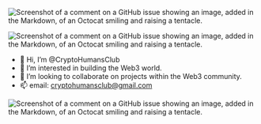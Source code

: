 ![Screenshot of a comment on a GitHub issue showing an image, added in the Markdown, of an Octocat smiling and raising a tentacle.](https://gateway.pinata.cloud/ipfs/QmanQ4QajrsQ1duqMAQpqN9QTvixYxCftyFnmtZEAcXXWf?_gl=1*1xtd6ii*rs_ga*MjA3NDMyNTU2LjE2ODc2NDIzMzM.*rs_ga_5RMPXG14TE*MTY4NzY0MjMzMy4xLjEuMTY4NzY0MzE4Mi42MC4wLjA.)

![Screenshot of a comment on a GitHub issue showing an image, added in the Markdown, of an Octocat smiling and raising a tentacle.](https://gateway.pinata.cloud/ipfs/QmTbPKL6VgrgdxwTtAiPLLLrKgE1qAKLcaCXCwf7pGcjRD?_gl=1*sv736x*rs_ga*ZThmM2U2YzItYTA1Zi00ZGM5LWEwYmQtNDVmZjliNGJkYzAz*rs_ga_5RMPXG14TE*MTY4Nzc0ODg2NC4xMy4xLjE2ODc3NDg5MjQuNjAuMC4w)


- 👋 Hi, I’m @CryptoHumansClub
- 👀 I’m interested in building the Web3 world.
- 💞️ I’m looking to collaborate on projects within the Web3 community.
- 📫 email: cryptohumansclub@gmail.com


![Screenshot of a comment on a GitHub issue showing an image, added in the Markdown, of an Octocat smiling and raising a tentacle.](https://gateway.pinata.cloud/ipfs/QmUfUH4bdRzPpa6fic2DMPgF2C7RobW9e6Lb12tcXBcwcx?_gl=1*1k6jlyk*rs_ga*MjA3NDMyNTU2LjE2ODc2NDIzMzM.*rs_ga_5RMPXG14TE*MTY4NzY0MjMzMy4xLjEuMTY4NzY0Mjc1NC42MC4wLjA.)

<!---
CryptoHumansClub/CryptoHumansClub is a ✨ special ✨ repository because its `README.md` (this file) appears on your GitHub profile.
You can click the Preview link to take a look at your changes.
--->
